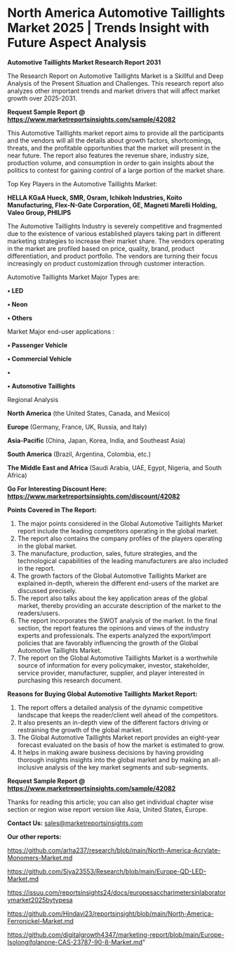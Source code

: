 # North America Automotive Taillights Market 2025 | Trends Insight with Future Aspect Analysis

<strong>Automotive Taillights Market Research Report 2031</strong>

The Research Report on Automotive Taillights Market is a Skillful and Deep Analysis of the Present Situation and Challenges. This research report also analyzes other important trends and market drivers that will affect market growth over 2025-2031.

<strong>Request Sample Report @ <a href=https://www.marketreportsinsights.com/sample/42082>https://www.marketreportsinsights.com/sample/42082</a></strong>

This Automotive Taillights market report aims to provide all the participants and the vendors will all the details about growth factors, shortcomings, threats, and the profitable opportunities that the market will present in the near future. The report also features the revenue share, industry size, production volume, and consumption in order to gain insights about the politics to contest for gaining control of a large portion of the market share.

Top Key Players in the Automotive Taillights Market:

<strong>HELLA KGaA Hueck, SMR, Osram, Ichikoh Industries, Koito Manufacturing, Flex-N-Gate Corporation, GE, Magneti Marelli Holding, Valeo Group, PHILIPS</strong>

The Automotive Taillights Industry is severely competitive and fragmented due to the existence of various established players taking part in different marketing strategies to increase their market share. The vendors operating in the market are profiled based on price, quality, brand, product differentiation, and product portfolio. The vendors are turning their focus increasingly on product customization through customer interaction.

Automotive Taillights Market Major Types are:

<strong>•  LED

•  Neon

•  Others</strong>

Market Major end-user applications :

<strong>•  Passenger Vehicle

•  Commercial Vehicle

•  

•  Automotive Taillights</strong>

Regional Analysis

</u><strong><b>North America</b></strong> (the United States, Canada, and Mexico)

<strong><b>Europe </b></strong>(Germany, France, UK, Russia, and Italy)

<strong><b>Asia-Pacific</b></strong> (China, Japan, Korea, India, and Southeast Asia)

<strong><b>South America</b></strong> (Brazil, Argentina, Colombia, etc.)

<strong><b>The Middle East and Africa</b></strong> (Saudi Arabia, UAE, Egypt, Nigeria, and South Africa)

<strong>Go For Interesting Discount Here: <a href=https://www.marketreportsinsights.com/discount/42082>https://www.marketreportsinsights.com/discount/42082</a></strong>

<strong>Points Covered in The Report:</strong>
<ol>
  <li>The major points considered in the Global Automotive Taillights Market report include the leading competitors operating in the global market.</li>
  <li>The report also contains the company profiles of the players operating in the global market.</li>
  <li>The manufacture, production, sales, future strategies, and the technological capabilities of the leading manufacturers are also included in the report.</li>
  <li>The growth factors of the Global Automotive Taillights Market are explained in-depth, wherein the different end-users of the market are discussed precisely.</li>
  <li>The report also talks about the key application areas of the global market, thereby providing an accurate description of the market to the readers/users.</li>
  <li>The report incorporates the SWOT analysis of the market. In the final section, the report features the opinions and views of the industry experts and professionals. The experts analyzed the export/import policies that are favorably influencing the growth of the Global Automotive Taillights Market.</li>
  <li>The report on the Global Automotive Taillights Market is a worthwhile source of information for every policymaker, investor, stakeholder, service provider, manufacturer, supplier, and player interested in purchasing this research document.</li>
</ol>
<strong>Reasons for Buying Global Automotive Taillights Market Report:</strong>

<ol>
  <li>The report offers a detailed analysis of the dynamic competitive landscape that keeps the reader/client well ahead of the competitors.</li>
  <li>It also presents an in-depth view of the different factors driving or restraining the growth of the global market.</li>
  <li>The Global Automotive Taillights Market report provides an eight-year forecast evaluated on the basis of how the market is estimated to grow.</li>
  <li>It helps in making aware business decisions by having providing thorough insights insights into the global market and by making an all-inclusive analysis of the key market segments and sub-segments.</li>
</ol>
<strong>Request Sample Report @ <a href=https://www.marketreportsinsights.com/sample/42082>https://www.marketreportsinsights.com/sample/42082</a></strong>


Thanks for reading this article; you can also get individual chapter wise section or region wise report version like Asia, United States, Europe.

<strong>Contact Us:</strong>
sales@marketreportsinsights.com

<strong>Our other reports:</strong>

<a href=https://github.com/arha237/research/blob/main/North-America-Acrylate-Monomers-Market.md>https://github.com/arha237/research/blob/main/North-America-Acrylate-Monomers-Market.md</a>

<a href=https://github.com/Siya23553/Research/blob/main/Europe-QD-LED-Market.md>https://github.com/Siya23553/Research/blob/main/Europe-QD-LED-Market.md</a>

<a href=https://issuu.com/reportsinsights24/docs/europesaccharimetersinlaboratorymarket2025bytypesa>https://issuu.com/reportsinsights24/docs/europesaccharimetersinlaboratorymarket2025bytypesa</a>

<a href=https://github.com/Hindavi23/reportsinsight/blob/main/North-America-Ferronickel-Market.md>https://github.com/Hindavi23/reportsinsight/blob/main/North-America-Ferronickel-Market.md</a>

<a href=https://github.com/digitalgrowth4347/marketing-report/blob/main/Europe-Isolongifolanone-CAS-23787-90-8-Market.md>https://github.com/digitalgrowth4347/marketing-report/blob/main/Europe-Isolongifolanone-CAS-23787-90-8-Market.md</a>"
